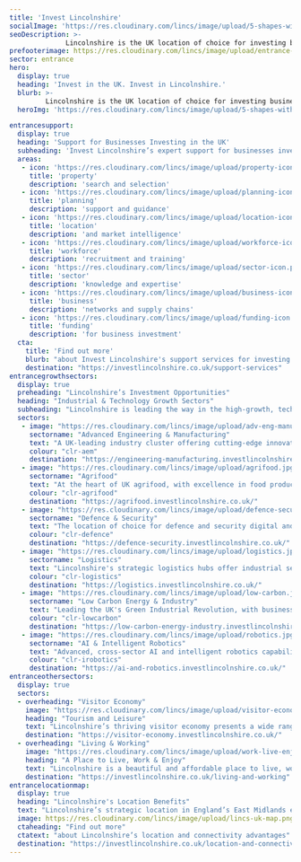 ```yaml
---
title: 'Invest Lincolnshire'
socialImage: 'https://res.cloudinary.com/lincs/image/upload/5-shapes-with-grad.png'
seoDescription: >-
              Lincolnshire is the UK location of choice for investing businesses in high-growth industry sectors. Invest Lincolnshire helps businesses to relocate, start-up or expand in Lincolnshire - more quickly, efficiently, and cost-effectively.
prefooterimage: https://res.cloudinary.com/lincs/image/upload/entrance-pre-footer-graphic.png              
sector: entrance
hero:
  display: true
  heading: 'Invest in the UK. Invest in Lincolnshire.'
  blurb: >-
         Lincolnshire is the UK location of choice for investing businesses in high-growth industry sectors. Invest Lincolnshire helps businesses to relocate, start-up or expand in Lincolnshire - more quickly, efficiently, and cost-effectively.
  heroImg: 'https://res.cloudinary.com/lincs/image/upload/5-shapes-with-grad.png'

entrancesupport:
  display: true
  heading: 'Support for Businesses Investing in the UK'
  subheading: 'Invest Lincolnshire’s expert support for businesses investing in Lincolnshire includes:'
  areas:
   - icon: 'https://res.cloudinary.com/lincs/image/upload/property-icon.png'
     title: 'property'
     description: 'search and selection'
   - icon: 'https://res.cloudinary.com/lincs/image/upload/planning-icon.png'
     title: 'planning'
     description: 'support and guidance'
   - icon: 'https://res.cloudinary.com/lincs/image/upload/location-icon.png'
     title: 'location'
     description: 'and market intelligence'
   - icon: 'https://res.cloudinary.com/lincs/image/upload/workforce-icon.png'
     title: 'workforce'
     description: 'recruitment and training'
   - icon: 'https://res.cloudinary.com/lincs/image/upload/sector-icon.png'
     title: 'sector'
     description: 'knowledge and expertise'
   - icon: 'https://res.cloudinary.com/lincs/image/upload/business-icon.png'
     title: 'business'
     description: 'networks and supply chains'
   - icon: 'https://res.cloudinary.com/lincs/image/upload/funding-icon.png'
     title: 'funding'
     description: 'for business investment'    
  cta:
    title: 'Find out more'
    blurb: "about Invest Lincolnshire's support services for investing businesses" 
    destination: "https://investlincolnshire.co.uk/support-services"                
entrancegrowthsectors:
  display: true
  preheading: "Lincolnshire’s Investment Opportunities"
  heading: "Industrial & Technology Growth Sectors"
  subheading: "Lincolnshire is leading the way in the high-growth, technology-driven sectors of the future."
  sectors:
   - image: "https://res.cloudinary.com/lincs/image/upload/adv-eng-manu.jpg"
     sectorname: "Advanced Engineering & Manufacturing"
     text: "A UK-leading industry cluster offering cutting-edge innovation in Industry 4.0 specialisations including AI, big data, robotics and automation."
     colour: "clr-aem"
     destination: "https://engineering-manufacturing.investlincolnshire.co.uk/"
   - image: "https://res.cloudinary.com/lincs/image/upload/agrifood.jpg"
     sectorname: "Agrifood"
     text: "At the heart of UK agrifood, with excellence in food production, manufacturing, logistics, and robotics and automation technologies."
     colour: "clr-agrifood"
     destination: "https://agrifood.investlincolnshire.co.uk/"
   - image: "https://res.cloudinary.com/lincs/image/upload/defence-security.jpg"
     sectorname: "Defence & Security"
     text: "The location of choice for defence and security digital and information technology innovation, co-located with key RAF intelligence capabilities."
     colour: "clr-defence"
     destination: "https://defence-security.investlincolnshire.co.uk/"
   - image: "https://res.cloudinary.com/lincs/image/upload/logistics.jpg"
     sectorname: "Logistics"
     text: "Lincolnshire's strategic logistics hubs offer industrial sector growth opportunities and advanced automation technology solutions."
     colour: "clr-logistics"
     destination: "https://logistics.investlincolnshire.co.uk/"
   - image: "https://res.cloudinary.com/lincs/image/upload/low-carbon.jpg"
     sectorname: "Low Carbon Energy & Industry"
     text: "Leading the UK's Green Industrial Revolution, with business growth opportunities across a range of energy and industrial sectors."
     colour: "clr-lowcarbon"
     destination: "https://low-carbon-energy-industry.investlincolnshire.co.uk/"
   - image: "https://res.cloudinary.com/lincs/image/upload/robotics.jpg"
     sectorname: "AI & Intelligent Robotics"
     text: "Advanced, cross-sector AI and intelligent robotics capabilities, transforming industrial productivity through digitalisation and automation."
     colour: "clr-irobotics"
     destination: "https://ai-and-robotics.investlincolnshire.co.uk/"
entranceothersectors:
  display: true
  sectors:
  - overheading: "Visitor Economy"
    image: "https://res.cloudinary.com/lincs/image/upload/visitor-economy.jpg"
    heading: "Tourism and Leisure"
    text: "Lincolnshire’s thriving visitor economy presents a wide range of high-value business investment and growth opportunities."
    destination: "https://visitor-economy.investlincolnshire.co.uk/"
  - overheading: "Living & Working"
    image: "https://res.cloudinary.com/lincs/image/upload/work-live-enjoy.jpg"
    heading: "A Place to Live, Work & Enjoy"
    text: "Lincolnshire is a beautiful and affordable place to live, work, learn and enjoy a superb lifestyle."
    destination: "https://investlincolnshire.co.uk/living-and-working"
entrancelocationmap:
  display: true
  heading: "Lincolnshire's Location Benefits"
  text: "Lincolnshire’s strategic location in England’s East Midlands enables fast, efficient access to UK and international markets by road, rail, air and sea."
  image: https://res.cloudinary.com/lincs/image/upload/lincs-uk-map.png
  ctaheading: "Find out more"
  ctatext: "about Lincolnshire’s location and connectivity advantages"
  destination: "https://investlincolnshire.co.uk/location-and-connectivity"
---
```



